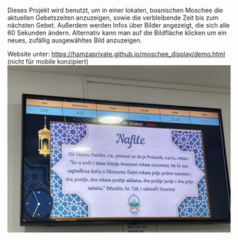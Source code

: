 Dieses Projekt wird benutzt, um in einer lokalen, bosnischen Moschee die aktuellen
Gebetszeiten anzuzeigen, sowie die verbleibende Zeit bis zum nächsten Gebet. Außerdem werden Infos über Bilder angezeigt, die sich alle 60 Sekunden ändern. Alternativ kann man auf die Bildfläche klicken um ein neues, zufällig ausgewähltes Bild anzuzeigen.

Website unter: https://hamzaprivate.github.io/moschee_display/demo.html
(nicht für mobile konzipiert)
![alt text](how_it_looks_like.JPG)